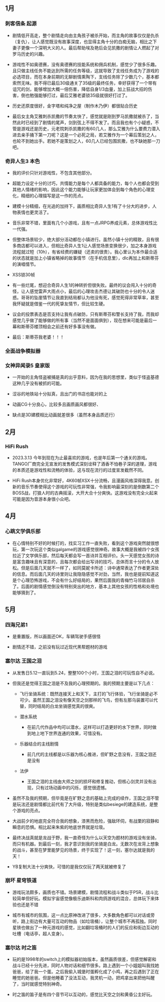 ## 1月

### 刺客信条 起源

- 剧情低开高走，整个剧情走向由主角孩子被杀开始，而主角的故事仅仅是仇杀（复仇），让人感觉既没有故事深度，也显得主角十分的白痴无脑，相比之下妻子更像一个深明大义的人。最后帮助埃及艳后会见凯撒的剧情让人燃起了对罗马历史的兴趣。 

- 游戏性不如奥德赛，没有奥德赛的技能系统和佣兵机制，感觉少了很多乐趣。且只做主线任务不能达到所需的任务等级，这就导致了支线任务成为了游戏的必选项目，而在本身前期的无聊剧情熏陶下，支线任务除了少数几个，基本都索然无味。我不得已最后30级通关了35级的最终任务，幸好获得了一个带有诅咒的剑，能够增加大概一倍伤害，降低自身1/3血量，加上狂战大招的伤害，倒也勉强能够打过，最后艾雅老婆锁35级就很好打过了。

- 历史还原度很好，金字塔和纯净之屋（制作木乃伊）都很贴合历史

- 最后女主角艾雅刺杀凯撒的节奏太快了，感觉就是刚到罗马凯撒就被杀了，当然此时已经到了剧情的尾声，剑到弦上不得不发了。而且我也有个小疑惑，不管是游戏还是历史，元老院刺杀凯撒的有60几人，那么艾雅为什么要费力潜入进去亲手捅下第一刀呢？这是一个必死之局，若艾雅作为一个幕后策划之人，也轮不到她出手。若她不是策划之人，60几人已经包围凯撒，也不缺她那一刀吧。

### 奇异人生3 本色

- 我的评价只针对游戏性，不包含其他部分。

- 超能力设定十分的讨巧，共情能力是每个人都具备的能力，每个人也都会受到其他人情绪的影响，因此这个能力能够让玩家更加体会到每个角色的心理变化，精细的心理描写是这一作的亮点。

- 建模十分精细，在光追的加持下，画质相比奇异人生1有了十分大的进步，人物表情也更灵活了。

- 音乐非常不错，里面有几个小游戏，且有一点JRPG养成元素，总体游戏性比一代强。

- 但整体场景较少，绝大部分活动都在小镇进行。虽然小镇十分的精致，且有很多商店都可以进入，但相比奇异人生1让人感觉场景变换很少，加之本身游戏流程就过短（10h），有省经费的嫌疑（还卖的很贵）。我心里认为本作最合适的状态就是加上小镇省略掉的故事情节（在手机信息里），dlc再加上和斯蒂芬的演唱情节。

- XSS锁30帧

- 有一些烂尾，想迎合奇异人生1的神转折但很失败。最终的议会闯入十分的奇怪，让人感觉雷声大雨点小，最后的心理攻击杰德让其破防也十分的令人迷惑。哥哥的坠崖情节让我直到结局都认为他没有死，感觉死得非常草率，甚至我怀疑就是借鉴一代的死挚友情节，但比较生硬。

- 议会的投票表态是否支持让我有点破防，只有斯蒂芬和警长支持了我，而我却感觉几乎做了能够做的所有事（当然不是面面俱到），现在想来可能是最后一幕和斯蒂芬楼顶相会之前还有好多事没有做。

- 最后：斯蒂芬我老婆！！！

### 全面战争模拟器

### 女神异闻录5 皇家版

- 一开始的主角怪盗被捕是真的出乎意料，因为在我的思想里，类似于怪盗基德这种几乎没有被抓的可能。

- 涩谷的地铁站十分拟真，且出门的书店也能对的上

- 动画CG十分良心，比较多且画质画风都很好、

- 缺点是3D建模相比动画就差很多（虽然本身品质还行）

## 2月

### HiFi Rush

- 2023.3.13 今年到现在为止最喜欢的游戏，也是年后第一个通关的游戏。TANGO厂商完全无宣发的发售模式深刻诠释了酒香不怕巷子深的道理，游戏的本质还是游戏性和流畅的体验，这与现在流行的过度宣发截然不同。

- HiFi Rush本身优化非常好，4K60帧XSX十分流畅，且漫画风格深得我意。创新的音乐节奏使得这个游戏的可玩性非常强，令我影响最深刻的是倒数第二个BOSS战，打狼人时的古典摇滚，大开大合十分爽快。这游戏没有完全火起来可能是因为音游本身很小众吧。

## 4月

### 心跳文学俱乐部

- 在心情特别不好的时候打的，找实习工作一直失败，看到这个游戏突然就很想玩，第一次玩这个类似galgame的游戏感觉很神奇。故事大概是我被四个女孩拉近了文学俱乐部，然后每天都会写一首诗并互相评价。头一天感觉女孩的诗是富含趣味且有深意的，且每次都会给出写诗的技巧，总体而言十分的令人放松。但是后面几天就不一样了，如同莫妮卡所述：诗中通常表达了作者更深处的信息。而后面几天的诗里则让我隐隐感觉不对劲，当然，我也是提前知道这是个心理恐怖游戏，不会有什么好结局的，果然后面我的青梅竹马邻居自杀了。后面的剧情感觉倒没有特别突出的地方，基本上其他女孩的性格和处境也能够猜到了。

## 5月

### 四海兄弟1

- 是重置版，所以画面还OK，车辆驾驶手感很怪

- 剧情还不错，之前没有玩过近现代黑帮题材的游戏

### 塞尔达 王国之泪

- 从发售日5.12一直玩到5.24，整整100个小时，王国之泪的可玩性自不必说。

- 但我还是觉得王国之泪是不及我的心理预期的。我的预期主要是以下几点：

  - 飞行坐骑系统：既然连接天上和天下，主打的飞行体验，飞行坐骑是必不可少。虽然王国之泪没有像天空之剑那样的飞鸟，但有左那乌装置可以代替，同时结局的白龙坐骑感觉真的很爽。

  - 潜水系统
    - 在前几代作品中均可以潜水，这样可以打造更好的水下世界，同时做到地上地下世界连通的效果，可惜没有。

  - 乐器结合的主线剧情
    - 前几代的主线都是以乐器为核心推进，但旷野之息没有，王国之泪还是没有

  - 法伊
    - 王国之泪的主线由大师之剑的损坏和修复推动，但核心剑灵并没有出现，只有过场动画中的闪烁，感觉很遗憾。

- 虽然不及我的预期，但毕竟是在旷野之息的基础上完成的续作，王国之泪不管是玩法还是剧情都比前代有了大升级，特别是类似besiege的建造系统，是整个游戏的亮点。

- 大战前夕的地底完全符合我的想象，漆黑而危险，强敌环伺，有战栗的寂静和瞬息的恐惧。相比起来朱紫的地底世界就是垃圾。

- 最终决战真就是龙战于野，我一直奇怪为什么以天空为题材的游戏没有坐骑，而只有机器。到最后一刻，我才意识到我的坐骑是白龙。无数次在龙背上想象的战斗，甚至在梦里能梦见的场景，终于实现了！这一刻，塞尔达就是我的天！

- YB复制大法十分爽快，可惜的是我仅仅玩了两天就被修复了

### 崩坏 星穹铁道

- 游戏玩法颇多，画质也不错。场景建模，剧情流程和战斗类似于P5R，战斗比较简单但好玩。模拟宇宙感觉像极乐迪斯科和肉鸽游戏的混合，总体玩下来体验也还是不错

- 城市有城市的氛围，这一点比原神改进了很多，大多数角色都可以对话或旁听，路上街边有大量可互动的物品（如垃圾桶），让整个城市不再孤独。同时星铁也做出了一种元游戏的感觉，比如翻垃圾桶时的人们的反应和街边互动的吐槽（电话亭，超人变身）。

### 塞尔达  时之笛

- 玩的是1998年的switch上的模拟器初始版本，虽然画质很差，但感觉解密和战斗已经十分先进，同时人物对话和细节很多。路上遇到一个小姐姐叫我找她爸爸，给了我一个蛋。之后我偷入城堡时蛋孵化成了小鸡，再之后遇到了正在睡觉的她爸爸。但是他睡着了没法互动，我灵机一动，把鸡拿出来把他叫醒了，当时就感觉特别神奇。

- 时之笛的笛子是有四个音节可以互动的，感觉比天空之剑和黄昏公主好玩。
